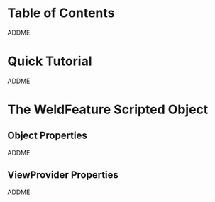 # Table of Contents

ADDME

# Quick Tutorial

ADDME

# The WeldFeature Scripted Object

## Object Properties

ADDME

## ViewProvider Properties

ADDME

